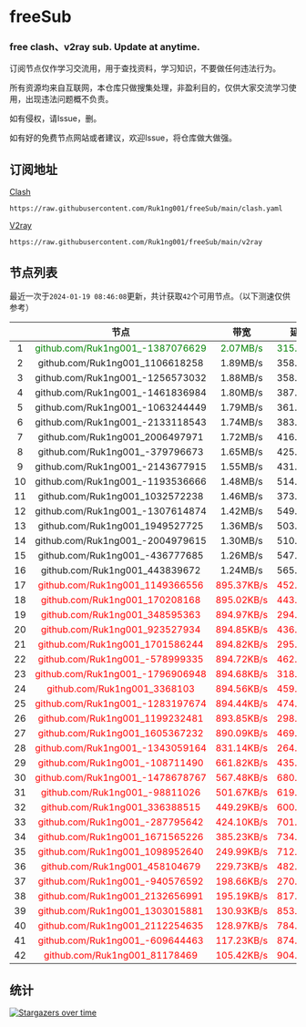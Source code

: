 # freeSub
### free clash、v2ray sub. Update at anytime.

订阅节点仅作学习交流用，用于查找资料，学习知识，不要做任何违法行为。

所有资源均来自互联网，本仓库只做搜集处理，非盈利目的，仅供大家交流学习使用，出现违法问题概不负责。

如有侵权，请Issue，删。

如有好的免费节点网站或者建议，欢迎Issue，将仓库做大做强。

## 订阅地址
[Clash](https://raw.githubusercontent.com/Ruk1ng001/freeSub/main/clash.yaml)
```
https://raw.githubusercontent.com/Ruk1ng001/freeSub/main/clash.yaml
```
[V2ray](https://raw.githubusercontent.com/Ruk1ng001/freeSub/main/v2ray)
```
https://raw.githubusercontent.com/Ruk1ng001/freeSub/main/v2ray
```

## 节点列表

最近一次于`2024-01-19 08:46:08`更新，共计获取`42`个可用节点。（以下测速仅供参考）

|  | 节点 | 带宽 | 延迟 |
|:-:|:--:|:--:|:--:|
 | 1 | <font color=green>github.com/Ruk1ng001_-1387076629</font> | <font color=green>2.07MB/s</font> | <font color=green>315.00ms</font> |
 | 2 | github.com/Ruk1ng001_1106618258 | 1.89MB/s | 358.00ms |
 | 3 | github.com/Ruk1ng001_-1256573032 | 1.88MB/s | 358.00ms |
 | 4 | github.com/Ruk1ng001_-1461836984 | 1.80MB/s | 387.00ms |
 | 5 | github.com/Ruk1ng001_-1063244449 | 1.79MB/s | 361.00ms |
 | 6 | github.com/Ruk1ng001_-2133118543 | 1.74MB/s | 383.00ms |
 | 7 | github.com/Ruk1ng001_2006497971 | 1.72MB/s | 416.00ms |
 | 8 | github.com/Ruk1ng001_-379796673 | 1.65MB/s | 425.00ms |
 | 9 | github.com/Ruk1ng001_-2143677915 | 1.55MB/s | 431.00ms |
 | 10 | github.com/Ruk1ng001_-1193536666 | 1.48MB/s | 514.00ms |
 | 11 | github.com/Ruk1ng001_1032572238 | 1.46MB/s | 373.00ms |
 | 12 | github.com/Ruk1ng001_-1307614874 | 1.42MB/s | 549.00ms |
 | 13 | github.com/Ruk1ng001_1949527725 | 1.36MB/s | 503.00ms |
 | 14 | github.com/Ruk1ng001_-2004979615 | 1.30MB/s | 510.00ms |
 | 15 | github.com/Ruk1ng001_-436777685 | 1.26MB/s | 547.00ms |
 | 16 | github.com/Ruk1ng001_443839672 | 1.24MB/s | 565.00ms |
 | 17 | <font color=red>github.com/Ruk1ng001_1149366556</font> | <font color=red>895.37KB/s</font> | <font color=red>452.00ms</font> |
 | 18 | <font color=red>github.com/Ruk1ng001_170208168</font> | <font color=red>895.02KB/s</font> | <font color=red>443.00ms</font> |
 | 19 | <font color=red>github.com/Ruk1ng001_348595363</font> | <font color=red>894.97KB/s</font> | <font color=red>294.00ms</font> |
 | 20 | <font color=red>github.com/Ruk1ng001_923527934</font> | <font color=red>894.85KB/s</font> | <font color=red>436.00ms</font> |
 | 21 | <font color=red>github.com/Ruk1ng001_1701586244</font> | <font color=red>894.82KB/s</font> | <font color=red>295.00ms</font> |
 | 22 | <font color=red>github.com/Ruk1ng001_-578999335</font> | <font color=red>894.72KB/s</font> | <font color=red>462.00ms</font> |
 | 23 | <font color=red>github.com/Ruk1ng001_-1796906948</font> | <font color=red>894.68KB/s</font> | <font color=red>318.00ms</font> |
 | 24 | <font color=red>github.com/Ruk1ng001_3368103</font> | <font color=red>894.56KB/s</font> | <font color=red>459.00ms</font> |
 | 25 | <font color=red>github.com/Ruk1ng001_-1283197674</font> | <font color=red>894.44KB/s</font> | <font color=red>474.00ms</font> |
 | 26 | <font color=red>github.com/Ruk1ng001_1199232481</font> | <font color=red>893.85KB/s</font> | <font color=red>298.00ms</font> |
 | 27 | <font color=red>github.com/Ruk1ng001_1605367232</font> | <font color=red>890.09KB/s</font> | <font color=red>469.00ms</font> |
 | 28 | <font color=red>github.com/Ruk1ng001_-1343059164</font> | <font color=red>831.14KB/s</font> | <font color=red>264.00ms</font> |
 | 29 | <font color=red>github.com/Ruk1ng001_-108711490</font> | <font color=red>661.82KB/s</font> | <font color=red>435.00ms</font> |
 | 30 | <font color=red>github.com/Ruk1ng001_-1478678767</font> | <font color=red>567.48KB/s</font> | <font color=red>680.00ms</font> |
 | 31 | <font color=red>github.com/Ruk1ng001_-98811026</font> | <font color=red>501.67KB/s</font> | <font color=red>619.00ms</font> |
 | 32 | <font color=red>github.com/Ruk1ng001_336388515</font> | <font color=red>449.29KB/s</font> | <font color=red>600.00ms</font> |
 | 33 | <font color=red>github.com/Ruk1ng001_-287795642</font> | <font color=red>424.10KB/s</font> | <font color=red>701.00ms</font> |
 | 34 | <font color=red>github.com/Ruk1ng001_1671565226</font> | <font color=red>385.23KB/s</font> | <font color=red>734.00ms</font> |
 | 35 | <font color=red>github.com/Ruk1ng001_1098952640</font> | <font color=red>249.99KB/s</font> | <font color=red>712.00ms</font> |
 | 36 | <font color=red>github.com/Ruk1ng001_458104679</font> | <font color=red>229.73KB/s</font> | <font color=red>482.00ms</font> |
 | 37 | <font color=red>github.com/Ruk1ng001_-940576592</font> | <font color=red>198.66KB/s</font> | <font color=red>270.00ms</font> |
 | 38 | <font color=red>github.com/Ruk1ng001_2132656991</font> | <font color=red>195.19KB/s</font> | <font color=red>817.00ms</font> |
 | 39 | <font color=red>github.com/Ruk1ng001_1303015881</font> | <font color=red>130.93KB/s</font> | <font color=red>853.00ms</font> |
 | 40 | <font color=red>github.com/Ruk1ng001_2112254635</font> | <font color=red>128.97KB/s</font> | <font color=red>784.00ms</font> |
 | 41 | <font color=red>github.com/Ruk1ng001_-609644463</font> | <font color=red>117.23KB/s</font> | <font color=red>874.00ms</font> |
 | 42 | <font color=red>github.com/Ruk1ng001_81178469</font> | <font color=red>105.42KB/s</font> | <font color=red>904.00ms</font> |


## 统计

[![Stargazers over time](https://starchart.cc/Ruk1ng001/freeSub.svg)](https://starchart.cc/Ruk1ng001/freeSub)